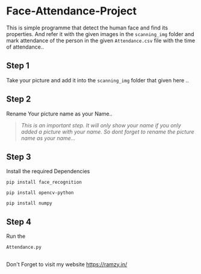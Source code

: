 # Face-Attendance-Project
This is simple programme that detect the human face and find its properties. 
And refer it with the given images in the `scanning_img` folder and mark attendance of the person in the given
`Attendance.csv` file with the time of attendance..

## Step 1
Take your picture and add it into the `scanning_img` folder that given here ..

## Step 2
Rename Your picture name as your Name..


> _This is an important step. It will only show your name if you only added a picture with your name. So dont forget to rename the picture name as your name..._


## Step 3 
Install the required Dependencies 

~~~
pip install face_recognition
~~~
~~~
pip install opencv-python
~~~
~~~
pip install numpy
~~~

## Step 4
Run the 
~~~
Attendance.py
~~~

## 
Don't Forget to visit my website https://ramzy.in/
